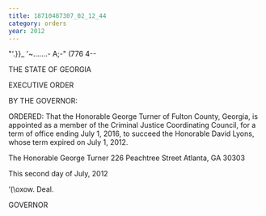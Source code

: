 ```yaml
---
title: 18710487307_02_12_44
category: orders
year: 2012
---
```

 

"‘.}}_ '~.......- A;-"
 (776 4--

THE STATE OF GEORGIA

EXECUTIVE ORDER

BY THE GOVERNOR:

ORDERED: That the Honorable George Turner of Fulton County, Georgia, is
appointed as a member of the Criminal Justice Coordinating
Council, for a term of office ending July 1, 2016, to succeed the
Honorable David Lyons, whose term expired on July 1, 2012.

The Honorable George Turner
226 Peachtree Street
Atlanta, GA 30303

This second day of July, 2012

‘(\oxow. Deal.

GOVERNOR

